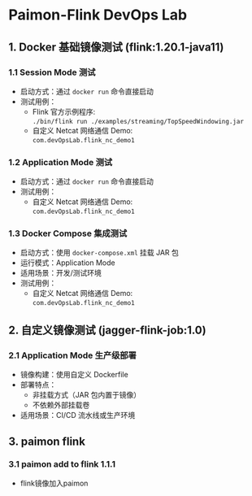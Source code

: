 # Paimon-Flink DevOps Lab 

## 1. Docker 基础镜像测试 (flink:1.20.1-java11)

### 1.1 Session Mode 测试
- 启动方式：通过 `docker run` 命令直接启动
- 测试用例：
  - Flink 官方示例程序:  
    `./bin/flink run ./examples/streaming/TopSpeedWindowing.jar`
  - 自定义 Netcat 网络通信 Demo:  
    `com.devOpsLab.flink_nc_demo1`

### 1.2 Application Mode 测试
- 启动方式：通过 `docker run` 命令直接启动
- 测试用例：
  - 自定义 Netcat 网络通信 Demo:  
    `com.devOpsLab.flink_nc_demo1`

### 1.3 Docker Compose 集成测试
- 启动方式：使用 `docker-compose.xml` 挂载 JAR 包
- 运行模式：Application Mode
- 适用场景：开发/测试环境
- 测试用例：
  - 自定义 Netcat 网络通信 Demo:  
    `com.devOpsLab.flink_nc_demo1`

## 2. 自定义镜像测试 (jagger-flink-job:1.0)

### 2.1 Application Mode 生产级部署
- 镜像构建：使用自定义 Dockerfile
- 部署特点：
  - 非挂载方式（JAR 包内置于镜像）
  - 不依赖外部挂载卷
- 适用场景：CI/CD 流水线或生产环境

## 3. paimon flink

### 3.1 paimon add to flink 1.1.1
- flink镜像加入paimon
